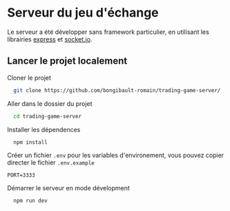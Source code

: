 
# Serveur du jeu d'échange

Le serveur a été développer sans framework particulier, en utilisant les librairies [express](https://expressjs.com/) et [socket.io](https://socket.io/).


## Lancer le projet localement

Cloner le projet

```bash
  git clone https://github.com/bongibault-romain/trading-game-server/
```

Aller dans le dossier du projet

```bash
  cd trading-game-server
```

Installer les dépendences

```bash
  npm install
```

Créer un fichier `.env` pour les variables d'environement, vous pouvez copier directer le fichier `.env.example`

```
PORT=3333
```

Démarrer le serveur en mode dévelopment

```bash
  npm run dev
```

